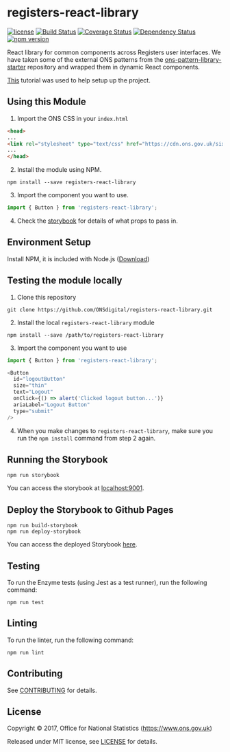 # registers-react-library

[![license](https://img.shields.io/github/license/mashape/apistatus.svg)](./LICENSE) [![Build Status](https://travis-ci.org/ONSdigital/registers-react-library.svg?branch=develop)](https://travis-ci.org/ONSdigital/registers-react-library) [![Coverage Status](https://coveralls.io/repos/github/ONSdigital/registers-react-library/badge.svg?branch=develop)](https://coveralls.io/github/ONSdigital/registers-react-library?branch=develop) [![Dependency Status](https://www.versioneye.com/user/projects/59e49c0d0fb24f213b61dc12/badge.svg?style=flat-square)](https://www.versioneye.com/user/projects/59e49c0d0fb24f213b61dc12) [![npm version](https://badge.fury.io/js/registers-react-library.svg)](https://badge.fury.io/js/registers-react-library)

React library for common components across Registers user interfaces. We have taken some of the external ONS patterns from the [ons-pattern-library-starter](http://onsdigital.github.io/ons-pattern-library-starter/) repository and wrapped them in dynamic React components.

[This](https://myappincome.co.uk/how-to-create-local-npm-package-of-react-components/) tutorial was used to help setup up the project.

## Using this Module

1. Import the ONS CSS in your `index.html`

```html
<head>
...
<link rel="stylesheet" type="text/css" href="https://cdn.ons.gov.uk/sixteens/1f354a7/css/main.css">
...
</head>
```

2. Install the module using NPM.

```shell
npm install --save registers-react-library
```

3. Import the component you want to use.

```javascript
import { Button } from 'registers-react-library';
```

4. Check the [storybook](https://onsdigital.github.io/registers-react-library) for details of what props to pass in.

## Environment Setup

Install NPM, it is included with Node.js ([Download](https://nodejs.org/en/))

## Testing the module locally

1. Clone this repository

```shell
git clone https://github.com/ONSdigital/registers-react-library.git
```

2. Install the local `registers-react-library` module

```shell
npm install --save /path/to/registers-react-library
```

3. Import the component you want to use

```javascript
import { Button } from 'registers-react-library';

<Button
  id="logoutButton"
  size="thin"
  text="Logout"
  onClick={() => alert('Clicked logout button...')}
  ariaLabel="Logout Button"
  type="submit"
/>
```

4. When you make changes to `registers-react-library`, make sure you run the `npm install` command from step 2 again.

## Running the Storybook

```shell
npm run storybook
```

You can access the storybook at [localhost:9001](http://localhost:9001).

## Deploy the Storybook to Github Pages

```shell
npm run build-storybook
npm run deploy-storybook
```

You can access the deployed Storybook [here](https://onsdigital.github.io/registers-react-library).

## Testing

To run the Enzyme tests (using Jest as a test runner), run the following command:

```shell
npm run test
```

## Linting

To run the linter, run the following command:

```shell
npm run lint
```

## Contributing

See [CONTRIBUTING](./CONTRIBUTING.md) for details.

## License

Copyright ©‎ 2017, Office for National Statistics (https://www.ons.gov.uk)

Released under MIT license, see [LICENSE](./LICENSE) for details.


